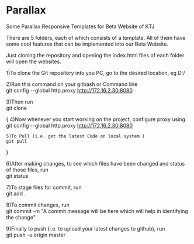 # Parallax
Some Parallax Responsive Templates for Beta Website of KTJ

There are 5 folders, each of which consists of a template. All of them have some cool features that can be implemented into our Beta Website.

Just cloning the repository and opening the index.html files of each folder will open the websites.

1)To clone the Git repository into you PC, go to the desired location, eg D:/    

2)Run this command on your gitbash or Command line      
git config --global http.proxy http://172.16.2.30:8080 

3)Then run        
git clone <copy address from Repository>

{
	4)Now whenever you start working on the project, configure proxy using       
	git config --global http.proxy http://172.16.2.30:8080 

	5)To Pull (i.e. get the latest Code on local system )       
	git pull
}

6)After making changes, to see which files have been changed and status of those files, run       
git status

7)To stage files for commit, run        
git add .

8)To commit changes, run         
git commit -m "A commit message will be here which will help in identifying the change"

9)Finally to push (i.e. to upload your latest changes to github), run          
git push -u origin master

